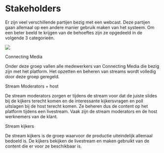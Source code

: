 # Stakeholders

Er zijn veel verschillende partijen bezig met een webcast. Deze partijen gaan allemaal op een andere manier gebruik maken van het systeem. Om een beter beeld te krijgen van de behoeftes zijn ze opgedeeld in de volgende 3 categorieën.  


![](https://lh3.googleusercontent.com/F85-mfDlOAi-BGoogNQAIB30OSDHXJID8p69C6gQqX084VNeZYmMH4x1Z8B37wIe_6clWlMBf5ahs2K5e0pjeIKG1UEFlRltwwtXDNPduc9oLyriUyiXoiDoJfu4_3SmFmnCPJjm)

Connecting Media

Onder deze groep vallen alle medewerkers van Connecting Media die bezig zijn met het platform. Het opzetten en beheren van streams wordt volledig door deze groep geregeld.  


Stream Moderators + host

De stream moderators zorgen er tijdens de stream voor dat de juiste slides bij de kijkers terecht komen en de interessante kijkersvragen en poll uitslagen bij de host terecht komen. Ze beheren dus de content op het platform tijdens een livestream. Vaak zijn de stream moderators en de host werknemers van de klant.  


Stream kijkers

De stream kijkers is de groep waarvoor de productie uiteindelijk allemaal bedoeld is. De kijkers bekijken de livestream en maken gebruikt van de content die er voor ze beschikbaar is.

